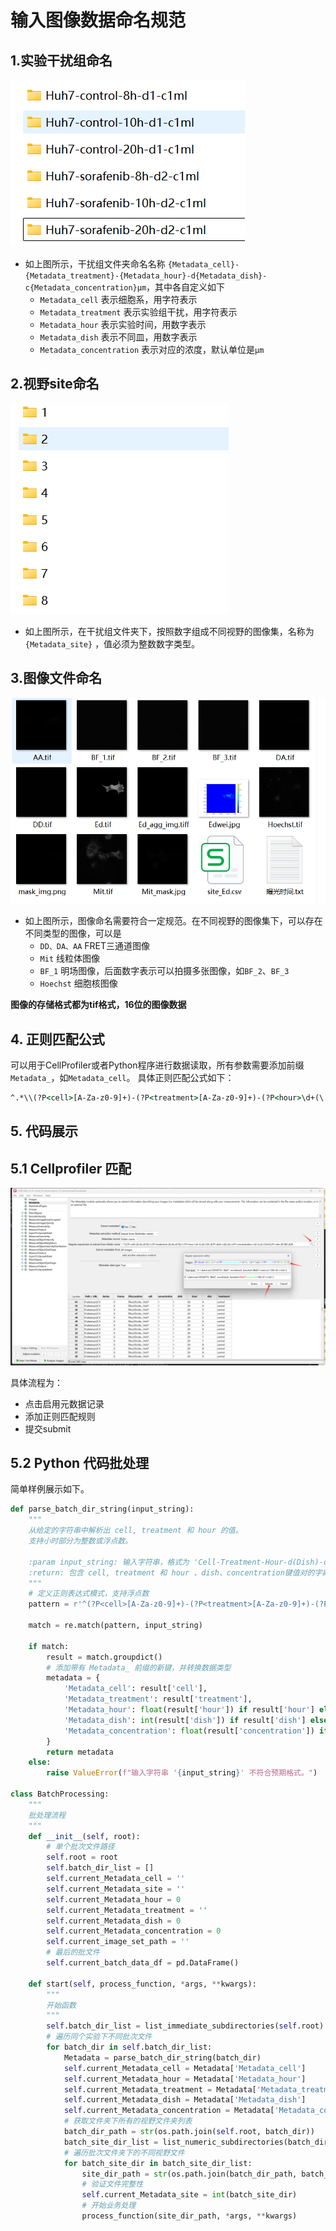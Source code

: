 # 输入图像数据命名规范

## 1.实验干扰组命名
![不同实验组命名规范](https://github.com/SmallStepsDaily/image/blob/main/%E6%96%87%E4%BB%B6%E5%B9%B2%E6%89%B0%E6%89%B9%E6%AC%A1%E5%91%BD%E5%90%8D%E8%A7%84%E8%8C%83.jpg?raw=true)

* 如上图所示，干扰组文件夹命名名称 `{Metadata_cell}-{Metadata_treatment}-{Metadata_hour}-d{Metadata_dish}-c{Metadata_concentration}μm`，其中各自定义如下
    - `Metadata_cell` 表示细胞系，用字符表示
    - `Metadata_treatment` 表示实验组干扰，用字符表示
    - `Metadata_hour` 表示实验时间，用数字表示
    - `Metadata_dish` 表示不同皿，用数字表示
    - `Metadata_concentration` 表示对应的浓度，默认单位是`μm`
## 2.视野site命名
![视野命名规范](https://github.com/SmallStepsDaily/image/blob/main/%E6%96%87%E4%BB%B6%E4%B8%8D%E5%90%8C%E8%A7%86%E9%87%8E%E5%91%BD%E5%90%8D%E8%A7%84%E8%8C%83.jpg?raw=true)

* 如上图所示，在干扰组文件夹下，按照数字组成不同视野的图像集，名称为 `{Metadata_site}` ，值必须为整数数字类型。

## 3.图像文件命名
![图像命名规范](https://github.com/SmallStepsDaily/image/blob/main/%E6%96%87%E4%BB%B6%E5%9B%BE%E5%83%8F%E5%91%BD%E5%90%8D%E8%A7%84%E8%8C%83.jpg?raw=true)

* 如上图所示，图像命名需要符合一定规范。在不同视野的图像集下，可以存在不同类型的图像，可以是
    - `DD、DA、AA` FRET三通道图像
    - `Mit` 线粒体图像
    - `BF_1` 明场图像，后面数字表示可以拍摄多张图像，如`BF_2`、`BF_3`
    - `Hoechst` 细胞核图像

**图像的存储格式都为tif格式，16位的图像数据**

## 4. 正则匹配公式
可以用于CellProfiler或者Python程序进行数据读取，所有参数需要添加前缀 `Metadata_`，如`Metadata_cell`。
具体正则匹配公式如下：
```cmd
^.*\\(?P<cell>[A-Za-z0-9]+)-(?P<treatment>[A-Za-z0-9]+)-(?P<hour>\d+(\.\d+)?)h-d(?P<dish>\d{1,2})-c(?P<concentration>\d+(\.\d+)?)μm\\(?P<site>[0-9]{1,2})$
```

## 5. 代码展示
## 5.1 Cellprofiler 匹配
![img.png](../images/CellProfiler元数据输入规范.png)

具体流程为：
* 点击启用元数据记录
* 添加正则匹配规则
* 提交submit

## 5.2 Python 代码批处理
简单样例展示如下。
```python
def parse_batch_dir_string(input_string):
    """
    从给定的字符串中解析出 cell, treatment 和 hour 的值。
    支持小时部分为整数或浮点数。

    :param input_string: 输入字符串，格式为 'Cell-Treatment-Hour-d(Dish)-c(Concentration)ml'
    :return: 包含 cell, treatment 和 hour 、dish、concentration键值对的字典
    """
    # 定义正则表达式模式，支持浮点数
    pattern = r'^(?P<cell>[A-Za-z0-9]+)-(?P<treatment>[A-Za-z0-9]+)-(?P<hour>\d+(\.\d+)?)h-d(?P<dish>\d{1,2})-c(?P<concentration>\d+(\.\d+)?)μm$'

    match = re.match(pattern, input_string)

    if match:
        result = match.groupdict()
        # 添加带有 Metadata_ 前缀的新键，并转换数据类型
        metadata = {
            'Metadata_cell': result['cell'],
            'Metadata_treatment': result['treatment'],
            'Metadata_hour': float(result['hour']) if result['hour'] else None,
            'Metadata_dish': int(result['dish']) if result['dish'] else None,
            'Metadata_concentration': float(result['concentration']) if result['concentration'] else None
        }
        return metadata
    else:
        raise ValueError(f"输入字符串 '{input_string}' 不符合预期格式。")

class BatchProcessing:
    """
    批处理流程
    """
    def __init__(self, root):
        # 单个批次文件路径
        self.root = root
        self.batch_dir_list = []
        self.current_Metadata_cell = ''
        self.current_Metadata_site = ''
        self.current_Metadata_hour = 0
        self.current_Metadata_treatment = ''
        self.current_Metadata_dish = 0
        self.current_Metadata_concentration = 0
        self.current_image_set_path = ''
        # 最后的批文件
        self.current_batch_data_df = pd.DataFrame()

    def start(self, process_function, *args, **kwargs):
        """
        开始函数
        """
        self.batch_dir_list = list_immediate_subdirectories(self.root)
        # 遍历同个实验下不同批次文件
        for batch_dir in self.batch_dir_list:
            Metadata = parse_batch_dir_string(batch_dir)
            self.current_Metadata_cell = Metadata['Metadata_cell']
            self.current_Metadata_hour = Metadata['Metadata_hour']
            self.current_Metadata_treatment = Metadata['Metadata_treatment']
            self.current_Metadata_dish = Metadata['Metadata_dish']
            self.current_Metadata_concentration = Metadata['Metadata_concentration']
            # 获取文件夹下所有的视野文件夹列表
            batch_dir_path = str(os.path.join(self.root, batch_dir))
            batch_site_dir_list = list_numeric_subdirectories(batch_dir_path)
            # 遍历批次文件夹下的不同视野文件
            for batch_site_dir in batch_site_dir_list:
                site_dir_path = str(os.path.join(batch_dir_path, batch_site_dir))
                # 验证文件完整性
                self.current_Metadata_site = int(batch_site_dir)
                # 开始业务处理
                process_function(site_dir_path, *args, **kwargs)

```


